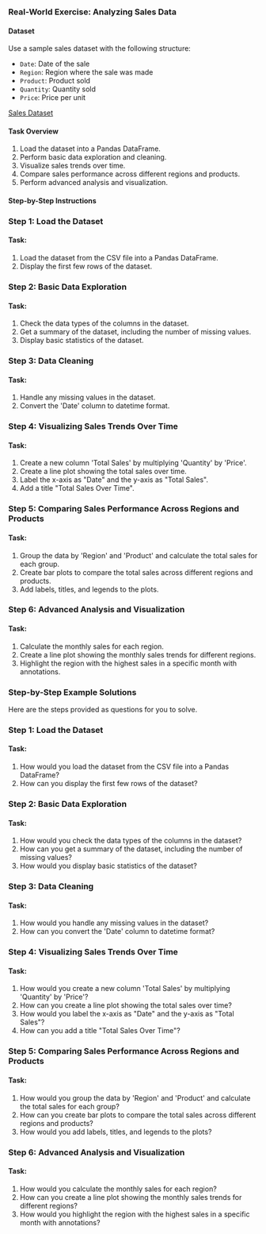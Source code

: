 
### Real-World Exercise: Analyzing Sales Data

#### Dataset
Use a sample sales dataset with the following structure:
- `Date`: Date of the sale
- `Region`: Region where the sale was made
- `Product`: Product sold
- `Quantity`: Quantity sold
- `Price`: Price per unit

[Sales Dataset](sales-data.csv)

#### Task Overview
1. Load the dataset into a Pandas DataFrame.
2. Perform basic data exploration and cleaning.
3. Visualize sales trends over time.
4. Compare sales performance across different regions and products.
5. Perform advanced analysis and visualization.

#### Step-by-Step Instructions

### Step 1: Load the Dataset

#### Task:
1. Load the dataset from the CSV file into a Pandas DataFrame.
2. Display the first few rows of the dataset.

### Step 2: Basic Data Exploration

#### Task:
1. Check the data types of the columns in the dataset.
2. Get a summary of the dataset, including the number of missing values.
3. Display basic statistics of the dataset.

### Step 3: Data Cleaning

#### Task:
1. Handle any missing values in the dataset.
2. Convert the 'Date' column to datetime format.

### Step 4: Visualizing Sales Trends Over Time

#### Task:
1. Create a new column 'Total Sales' by multiplying 'Quantity' by 'Price'.
2. Create a line plot showing the total sales over time.
3. Label the x-axis as "Date" and the y-axis as "Total Sales".
4. Add a title "Total Sales Over Time".

### Step 5: Comparing Sales Performance Across Regions and Products

#### Task:
1. Group the data by 'Region' and 'Product' and calculate the total sales for each group.
2. Create bar plots to compare the total sales across different regions and products.
3. Add labels, titles, and legends to the plots.

### Step 6: Advanced Analysis and Visualization

#### Task:
1. Calculate the monthly sales for each region.
2. Create a line plot showing the monthly sales trends for different regions.
3. Highlight the region with the highest sales in a specific month with annotations.

### Step-by-Step Example Solutions

Here are the steps provided as questions for you to solve.

### Step 1: Load the Dataset

#### Task:
1. How would you load the dataset from the CSV file into a Pandas DataFrame?
2. How can you display the first few rows of the dataset?

### Step 2: Basic Data Exploration

#### Task:
1. How would you check the data types of the columns in the dataset?
2. How can you get a summary of the dataset, including the number of missing values?
3. How would you display basic statistics of the dataset?

### Step 3: Data Cleaning

#### Task:
1. How would you handle any missing values in the dataset?
2. How can you convert the 'Date' column to datetime format?

### Step 4: Visualizing Sales Trends Over Time

#### Task:
1. How would you create a new column 'Total Sales' by multiplying 'Quantity' by 'Price'?
2. How can you create a line plot showing the total sales over time?
3. How would you label the x-axis as "Date" and the y-axis as "Total Sales"?
4. How can you add a title "Total Sales Over Time"?

### Step 5: Comparing Sales Performance Across Regions and Products

#### Task:
1. How would you group the data by 'Region' and 'Product' and calculate the total sales for each group?
2. How can you create bar plots to compare the total sales across different regions and products?
3. How would you add labels, titles, and legends to the plots?

### Step 6: Advanced Analysis and Visualization

#### Task:
1. How would you calculate the monthly sales for each region?
2. How can you create a line plot showing the monthly sales trends for different regions?
3. How would you highlight the region with the highest sales in a specific month with annotations?
